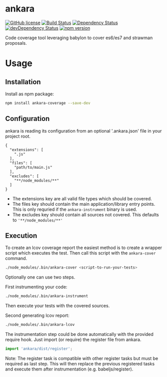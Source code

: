 # ankara

[![GitHub license](https://img.shields.io/github/license/KnisterPeter/ankara.svg)](https://github.com/KnisterPeter/ankara)
[![Build Status](https://api.travis-ci.org/KnisterPeter/ankara.svg)](https://travis-ci.org/KnisterPeter/ankara)
[![Dependency Status](https://david-dm.org/KnisterPeter/ankara.svg)](https://david-dm.org/KnisterPeter/ankara)
[![devDependency Status](https://david-dm.org/KnisterPeter/ankara/dev-status.svg)](https://david-dm.org/KnisterPeter/ankara#info=devDependencies)
[![npm version](https://img.shields.io/npm/v/ankara-coverage.svg)](https://www.npmjs.com/package/ankara-coverage)

Code coverage tool leveraging babylon to cover es6/es7 and strawman proposals.

# Usage

## Installation
Install as npm package:

```sh
npm install ankara-coverage --save-dev
```

## Configuration
ankara is reading its configuration from an optional '.ankara.json' file in your project root.
```
{
  "extensions": [
    ".js"
  ],
  "files": [
    "path/to/main.js"
  ],
  "excludes": [
    "**/node_modules/**"
  ]
}
```

* The extensions key are all valid file types which should be covered.
* The files key should contain the main application/library entry points.
  This is only requried if the `ankara-instrument` binary is used.
* The excludes key should contain all sources not covered. This defaults to
  `'**/node_modules/**'`

## Execution
To create an lcov coverage report the easiest method is to create a wrapper
script which executes the test. Then call this script with the `ankara-cover` command.

```sh
./node_modules/.bin/ankara-cover <script-to-run-your-tests>
```

Optionally one can use two steps.

First instrumenting your code:
```sh
./node_modules/.bin/ankara-instrument
```

Then execute your tests with the covered sources.

Second generating lcov report:
```sh
./node_modules/.bin/ankara-lcov
```

The instrumentation step could be done automatically with the provided require hook.
Just import (or require) the register file from ankara.
```js
import 'ankara/dist/register';
```

Note: The register task is compatible with other register tasks but must be required as last step.
This will then replace the previous registered tasks and execute them after instrumentation (e.g. babeljs/register).
